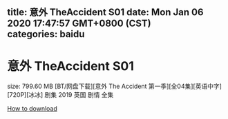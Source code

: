 
title: 意外 TheAccident S01
date: Mon Jan 06 2020 17:47:57 GMT+0800 (CST)    
categories: baidu
---

# 意外 TheAccident S01
size: 799.60 MB
 [BT/网盘下载][意外 The Accident 第一季][全04集][英语中字][720P][冰冰] 剧集 2019 英国 剧情 全集
 

[How to download](https://bpcam.bemobtrk.com/go/2ceec3aa-1ca2-46d6-b9ff-aaa5c184517c?jno=2329)
